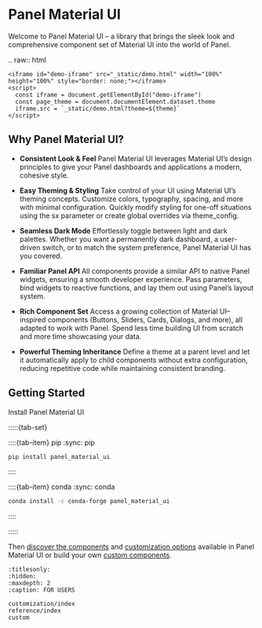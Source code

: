 # Panel Material UI

Welcome to Panel Material UI – a library that brings the sleek look and comprehensive component set of Material UI into the world of Panel.

.. raw:: html

    <iframe id="demo-iframe" src="_static/demo.html" width="100%" height="100%" style="border: none;"></iframe>
    <script>
      const iframe = document.getElementById("demo-iframe")
      const page_theme = document.documentElement.dataset.theme
      iframe.src = `_static/demo.html?theme=${theme}`
    </script>

## Why Panel Material UI?

- **Consistent Look & Feel**
  Panel Material UI leverages Material UI’s design principles to give your Panel dashboards and applications a modern, cohesive style.

- **Easy Theming & Styling**
  Take control of your UI using Material UI’s theming concepts. Customize colors, typography, spacing, and more with minimal configuration. Quickly modify styling for one-off situations using the sx parameter or create global overrides via theme_config.

- **Seamless Dark Mode**
  Effortlessly toggle between light and dark palettes. Whether you want a permanently dark dashboard, a user-driven switch, or to match the system preference, Panel Material UI has you covered.

- **Familiar Panel API**
All components provide a similar API to native Panel widgets, ensuring a smooth developer experience. Pass parameters, bind widgets to reactive functions, and lay them out using Panel’s layout system.

- **Rich Component Set**
Access a growing collection of Material UI–inspired components (Buttons, Sliders, Cards, Dialogs, and more), all adapted to work with Panel. Spend less time building UI from scratch and more time showcasing your data.

- **Powerful Theming Inheritance**
  Define a theme at a parent level and let it automatically apply to child components without extra configuration, reducing repetitive code while maintaining consistent branding.

## Getting Started

Install Panel Material UI

:::::{tab-set}

::::{tab-item} pip
:sync: pip

```bash
pip install panel_material_ui
```

::::

::::{tab-item} conda
:sync: conda

```bash
conda install -c conda-forge panel_material_ui
```
::::

:::::

Then [discover the components](components/index) and [customization options](customization/index) available in Panel Material UI or build your own [custom components](custom).

```{toctree}
:titlesonly:
:hidden:
:maxdepth: 2
:caption: FOR USERS

customization/index
reference/index
custom
```
